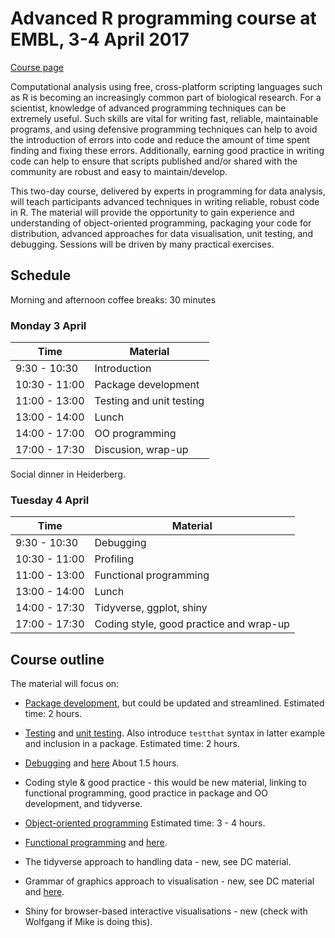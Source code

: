 # Advanced R programming course at EMBL, 3-4 April 2017

[Course page](http://www.dataprogrammers.net/embl_apr2017/)

Computational analysis using free, cross-platform scripting languages
such as R is becoming an increasingly common part of biological
research. For a scientist, knowledge of advanced programming
techniques can be extremely useful. Such skills are vital for writing
fast, reliable, maintainable programs, and using defensive programming
techniques can help to avoid the introduction of errors into code and
reduce the amount of time spent finding and fixing these
errors. Additionally, earning good practice in writing code can help
to ensure that scripts published and/or shared with the community are
robust and easy to maintain/develop.

This two-day course, delivered by experts in programming for data
analysis, will teach participants advanced techniques in writing
reliable, robust code in R. The material will provide the opportunity
to gain experience and understanding of object-oriented programming,
packaging your code for distribution, advanced approaches for data
visualisation, unit testing, and debugging. Sessions will be driven by
many practical exercises.

## Schedule

Morning and afternoon coffee breaks: 30 minutes

### Monday 3 April


| Time          | Material                  |
|---------------|---------------------------|
| 9:30 - 10:30  | Introduction              |
| 10:30 - 11:00 | Package development       |
| 11:00 - 13:00 | Testing and unit testing  |
| 13:00 - 14:00 | Lunch                     |
| 14:00 - 17:00 | OO programming            |
| 17:00 - 17:30 | Discusion, wrap-up        |

Social dinner in Heiderberg.

### Tuesday 4 April

| Time          | Material                  |
|---------------|---------------------------|
| 9:30 - 10:30  | Debugging                 |
| 10:30 - 11:00 | Profiling                 |
| 11:00 - 13:00 | Functional programming    |
| 13:00 - 14:00 | Lunch                     |
| 14:00 - 17:30 | Tidyverse, ggplot, shiny  |
| 17:00 - 17:30 | Coding style, good practice and wrap-up |


## Course outline

The material will focus on:

* [Package development](https://github.com/lgatto/RPackageDevelopment),
  but could be updated and streamlined. Estimated time: 2 hours.
* [Testing](https://github.com/DataProgrammers/2015-01-15-EMBLHeidelberg/tree/master/R-debugging)
  and
  [unit testing](https://github.com/DataProgrammers/2015-01-15-EMBLHeidelberg/blob/master/R-debugging/unittesting.md). Also
  introduce `testthat` syntax in latter example and inclusion in a
  package. Estimated time: 2 hours.
* [Debugging](https://github.com/lgatto/R-debugging/blob/master/debugging.pdf)
  and
  [here](https://github.com/lgatto/2016-02-25-adv-programming-EMBL/blob/master/03-debug.md)
  About 1.5 hours.
* Coding style & good practice - this would be new material, linking
  to functional programming, good practice in package and OO
  development, and tidyverse.
* [Object-oriented programming](roo/) Estimated time: 3 - 4 hours.

* [Functional programming](https://github.com/lgatto/R-functional-programming)
  and
  [here](https://github.com/lgatto/2016-02-25-adv-programming-EMBL/blob/master/02-funprog.md).
* The tidyverse approach to handling data - new, see DC material.
* Grammar of graphics approach to visualisation - new, see DC material
  and [here](https://github.com/lgatto/visualisation).
* Shiny for browser-based interactive visualisations - new (check with
  Wolfgang if Mike is doing this).

